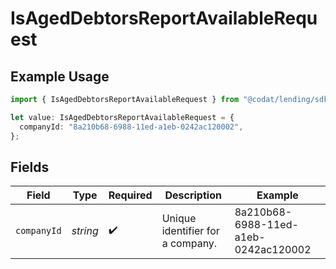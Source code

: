 # IsAgedDebtorsReportAvailableRequest

## Example Usage

```typescript
import { IsAgedDebtorsReportAvailableRequest } from "@codat/lending/sdk/models/operations";

let value: IsAgedDebtorsReportAvailableRequest = {
  companyId: "8a210b68-6988-11ed-a1eb-0242ac120002",
};
```

## Fields

| Field                                | Type                                 | Required                             | Description                          | Example                              |
| ------------------------------------ | ------------------------------------ | ------------------------------------ | ------------------------------------ | ------------------------------------ |
| `companyId`                          | *string*                             | :heavy_check_mark:                   | Unique identifier for a company.     | 8a210b68-6988-11ed-a1eb-0242ac120002 |